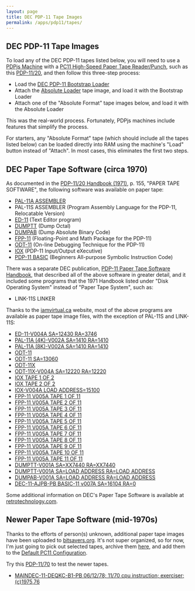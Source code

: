 ```yaml
---
layout: page
title: DEC PDP-11 Tape Images
permalink: /apps/pdp11/tapes/
---
```


DEC PDP-11 Tape Images
----------------------

To load any of the DEC PDP-11 tapes listed below, you will need to use a [PDPjs Machine](/devices/pdp11/machine/)
with a [PC11 High-Speed Paper Tape Reader/Punch](/devices/pdp11/pc11/), such as this
[PDP-11/20](/devices/pdp11/machine/1120/basic/debugger), and then follow this three-step process:

- Load the [DEC PDP-11 Bootstrap Loader](/apps/pdp11/boot/bootstrap/)
- Attach the [Absolute Loader](absloader/) tape image, and load it with the Bootstrap Loader
- Attach one of the "Absolute Format" tape images below, and load it with the Absolute Loader 

This was the real-world process.  Fortunately, PDPjs machines include features that simplify the process.

For starters, any "Absolute Format" tape (which should include all the tapes listed below) can be loaded directly
into RAM using the machine's "Load" button instead of "Attach".  In most cases, this eliminates the first two steps.

DEC Paper Tape Software (circa 1970)
------------------------------------

As documented in the [PDP-11/20 Handbook (1971)](http://archive.pcjs.org/pubs/dec/pdp11/1120/PDP1120_Handbook_1971.pdf),
p. 155, "PAPER TAPE SOFTWARE", the following software was available on paper tape:

- [PAL-11A ASSEMBLER](pal11a/)
- PAL-11S ASSEMBLER (Program Assembly Language for the PDP-11, Relocatable Version)
- [ED-11](ed11/) (Text Editor program)
- [DUMPTT](dumptt/) (Dump Octal)
- [DUMPAB](dumpab/) (Dump Absolute Binary Code)
- [FPP-11](fpp11/) (Floating-Point and Math Package for the PDP-11)
- [ODT-11](odt11/) (On-line Debugging Technique for the PDP-11)
- [IOX](iox/) (PDP-11 Input/Output eXecutive)
- [PDP-11 BASIC](basic/) (Beginners All-purpose Symbolic Instruction Code)

There was a separate DEC publication, [PDP-11 Paper Tape Software Handbook](http://archive.pcjs.org/pubs/dec/pdp11/other/DEC-11-XPTSA-B-D_PDP-11_Paper_Tape_Software_Handbook.pdf),
that described all of the above software in greater detail, and it included some programs that the 1971 Handbook listed under
"Disk Operating System" instead of "Paper Tape System", such as:

- LINK-11S LINKER

Thanks to the [iamvirtual.ca](http://iamvirtual.ca/PDP-11/PTS-11/PTS-11.htm) website, most of the above programs are
available as paper tape image files, with the exception of PAL-11S and LINK-11S:

- [ED-11-V004A SA=12430 RA=3746](ed11/DEC-11-E1PA-PB.json)
- [PAL-11A (4K)-V002A SA=1410 RA=1410](pal11a/DEC-11-ASPA-PB.json)
- [PAL-11A (8K)-V002A SA=1410 RA=1410](pal11a/DEC-11-ASXA-PB.json)
- [ODT-11](odt11/DEC-11-O1PA-PA.json)
- [ODT-11 SA=13060](odt11/DEC-11-O1PA-PB.json)
- [ODT-11X](odt11x/DEC-11-O2PA-PA.json)
- [ODT-11X-V004A SA=12220 RA=12220](odt11x/DEC-11-O2PA-PB.json)
- [IOX TAPE 1 OF 2](iox/DEC-11-YIPA-PA1.json)
- [IOX TAPE 2 OF 2](iox/DEC-11-YIPA-PA2.json)
- [IOX-V004A LOAD ADDRESS=15100](iox/DEC-11-YIPA-PB.json)
- [FPP-11 V005A TAPE 1 OF 11](fpp11/DEC-11-YQPB-PA1.json)
- [FPP-11 V005A TAPE 2 OF 11](fpp11/DEC-11-YQPB-PA2.json)
- [FPP-11 V005A TAPE 3 OF 11](fpp11/DEC-11-YQPB-PA3.json)
- [FPP-11 V005A TAPE 4 OF 11](fpp11/DEC-11-YQPB-PA4.json)
- [FPP-11 V005A TAPE 5 OF 11](fpp11/DEC-11-YQPB-PA5.json)
- [FPP-11 V005A TAPE 6 OF 11](fpp11/DEC-11-YQPB-PA6.json)
- [FPP-11 V005A TAPE 7 OF 11](fpp11/DEC-11-YQPB-PA7.json)
- [FPP-11 V005A TAPE 8 OF 11](fpp11/DEC-11-YQPB-PA8.json)
- [FPP-11 V005A TAPE 9 OF 11](fpp11/DEC-11-YQPB-PA9.json)
- [FPP-11 V005A TAPE 10 OF 11](fpp11/DEC-11-YQPB-PA10.json)
- [FPP-11 V005A TAPE 11 OF 11](fpp11/DEC-11-YQPB-PA11.json)
- [DUMPTT-V001A SA=XX7440 RA=XX7440](dumptt/DEC-11-Y1PA-PO.json)
- [DUMPTT-V001A SA=LOAD ADDRESS RA=LOAD ADDRESS](dumptt/DEC-11-Y1PA-PB.json)
- [DUMPAB-V001A SA=LOAD ADDRESS RA=LOAD ADDRESS](dumpab/DEC-11-Y2PA-PB.json)
- [DEC-11-AJPB-PB BASIC-11 v007A SA=16104 RA=0](basic/DEC-11-AJPB-PB.json)

Some additional information on DEC's Paper Tape Software is available at [retrotechnology.com](http://retrotechnology.com/pdp11/11_20_PTS.html).

Newer Paper Tape Software (mid-1970s)
-------------------------------------

Thanks to the efforts of person(s) unknown, additional paper tape images have been uploaded to
[bitsavers.org](http://bitsavers.trailing-edge.com/bits/DEC/pdp11/papertapeimages/).  It's not super organized, so for now,
I'm just going to pick out selected tapes, archive them [here](misc/), and add them to the [Default PC11 Configuration](/devices/pdp11/pc11/).

Try this [PDP-11/70](/devices/pdp11/machine/1170/panel/debugger/) to test the newer tapes. 

- [MAINDEC-11-DEQKC-B1-PB 06/12/78; 11/70 cpu instruction; exerciser; (c)1975,76](misc/MAINDEC-11-DEQKC-B1-PB.json)
